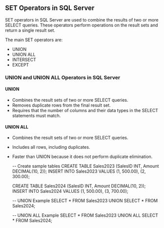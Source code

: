 ## SET Operators in SQL Server
<p>SET operators in SQL Server are used to combine the results of two or more SELECT queries. These operators perform operations on the result sets and return a single result set. </p>
    The main SET operators are:

- UNION
- UNION ALL
- INTERSECT
- EXCEPT

### UNION and UNION ALL Operators in SQL Server
#### UNION
- Combines the result sets of two or more SELECT queries.
- Removes duplicate rows from the final result set.
- Requires that the number of columns and their data types in the SELECT statements must match.
#### UNION ALL
- Combines the result sets of two or more SELECT queries.
- Includes all rows, including duplicates.
- Faster than UNION because it does not perform duplicate elimination.

    -- Create sample tables
    CREATE TABLE Sales2023 (SalesID INT, Amount DECIMAL(10, 2));
    INSERT INTO Sales2023 VALUES (1, 500.00), (2, 300.00);

    CREATE TABLE Sales2024 (SalesID INT, Amount DECIMAL(10, 2));
    INSERT INTO Sales2024 VALUES (1, 500.00), (3, 700.00);

    -- UNION Example
    SELECT * FROM Sales2023
    UNION
    SELECT * FROM Sales2024;

    -- UNION ALL Example
    SELECT * FROM Sales2023
    UNION ALL
    SELECT * FROM Sales2024;



